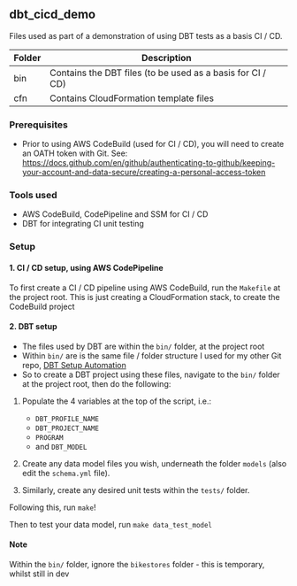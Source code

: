## dbt_cicd_demo

Files used as part of a demonstration of using DBT tests as a basis CI / CD.

| Folder                    | Description                                                                                       |
| --------------------------| --------------------------------------------------------------------------------------------------|
| bin            | Contains the DBT files (to be used as a basis for CI / CD) |
| cfn            | Contains CloudFormation template files |


### Prerequisites

* Prior to using AWS CodeBuild (used for CI / CD), you will need to create an OATH token with Git. See: https://docs.github.com/en/github/authenticating-to-github/keeping-your-account-and-data-secure/creating-a-personal-access-token

### Tools used

* AWS CodeBuild, CodePipeline and SSM for CI / CD
* DBT for integrating CI unit testing

### Setup

#### 1. CI / CD setup, using AWS CodePipeline

To first create a CI / CD pipeline using AWS CodeBuild, run the `Makefile` at the project root. This is just creating a CloudFormation stack, to create the CodeBuild project

#### 2. DBT setup

* The files used by DBT are within the `bin/` folder, at the project root
* Within `bin/` are is the same file / folder structure I used for my other Git repo, [DBT Setup Automation](https://github.com/paulf-999/dbt_setup_automation)
* So to create a DBT project using these files, navigate to the `bin/` folder at the project root, then do the following:

1. Populate the 4 variables at the top of the script, i.e.:

    * `DBT_PROFILE_NAME`
    * `DBT_PROJECT_NAME`
    * `PROGRAM`
    * and `DBT_MODEL`

2. Create any data model files you wish, underneath the folder `models` (also edit the `schema.yml` file).
3. Similarly, create any desired unit tests within the `tests/` folder.

Following this, run `make`!

Then to test your data model, run `make data_test_model`

#### Note

Within the `bin/` folder, ignore the `bikestores` folder - this is temporary, whilst still in dev
